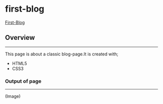 # first-blog
[First-Blog](https://morcicek.github.io/first-blog/)

## Overview
---
This page is about a classic blog-page.It is created with;
* HTML5
* CSS3
### Output of page
---

(Image)
